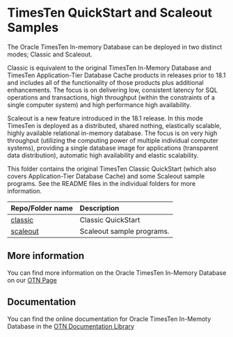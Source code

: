 # TimesTen QuickStart and Scaleout Samples

The Oracle TimesTen In-memory Database can be deployed in two distinct modes; Classic and Scaleout.

Classic is equivalent to the original TimesTen In-Memory Database and TimesTen Application-Tier Database Cache products in releases prior to 18.1 and includes all of the functionality of those products plus additional enhancements. The focus is on delivering low, consistent latency for SQL operations and transactions, high throughput (within the constraints of a single computer system) and high performance high availability.

Scaleout is a new feature introduced in the 18.1 release. In this mode TimesTen is deployed as a distributed, shared nothing, elastically scalable, highly available relational in-memory database. The focus is on very high throughput (utilizing the computing power of multiple individual computer systems), providing a single database image for applications (transparent data distribution), automatic high availability and elastic scalability.

This folder contains the original TimesTen Classic QuickStart (which also covers Application-Tier Database Cache) and some Scaleout sample programs. See the README files in the individual folders for more information.

| Repo/Folder name            | Description                                     |
| :-------------------------- | :---------------------------------------------- |
| [classic](./classic)        | Classic QuickStart                         |
| [scaleout](./scaleout)              | Scaleout sample programs.                      |

## More information
You can find more information on the Oracle TimesTen In-Memory Database on our [OTN Page](http://www.oracle.com/technetwork/database/database-technologies/timesten/overview/index.html)

## Documentation
You can find the online documentation for Oracle TimesTen In-Memoty Database in the [OTN Documentation Library](http://www.oracle.com/technetwork/database/database-technologies/timesten/documentation/index.html)
